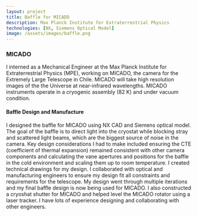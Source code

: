 ```yaml
---
layout: project
title: Baffle for MICADO
description: Max Planck Institute for Extraterrestrial Physics
technologies: [NX, Siemens Optical Model]
image: /assets/images/baffle.png
---
```


### MICADO
I interned as a Mechanical Engineer at the Max Planck Institute for Extraterrestrial
Physics (MPE), working on MICADO, the camera for the Extremely Large Telescope in Chile. MICADO will take high resolution images of the the Universe at near-infrared wavelengths. MICADO instruments operate in a cryogenic assembly (82 K) and under vacuum condition. 


#### Baffle Design and Manufacture
I designed the baffle for MICADO using NX CAD and Siemens optical model. The goal of the baffle is to direct light into the cryostat while blocking stray and scattered light beams, which are the biggest source of noise in the camera. Key design considerations I had to make included ensuring the CTE (coefficient of thermal expansion) remained consistent with other camera components and calculating the vane apertures and positions for the baffle in the cold environment and scaling them up to room temperature. I created technical drawings for my design. I collaborated with optical and manufacturing engineers to ensure my design fit all constraints and requirements for the telescope. My design went through multiple iterations and my final baffle design is now being used for
MICADO. I also constructed a cryoshat shutter for MICADO and helped level the MICADO rotator using a laser tracker. I have lots of experience designing and collaborating with other engineers.



